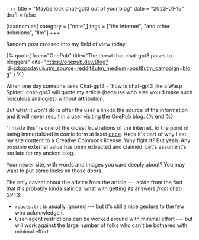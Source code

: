 +++
title = "Maybe lock chat-gpt3 out of your blog"
date = "2023-01-16"
draft = false

[taxonomies]
category = ["note",]
tags = ["the internet", "and other delusions", "llm"]
+++

Random post crossed into my field of view today.

{% quote(
  from="OnePub"
  title="The threat that chat-gpt3 poses to bloggers"
  cite="https://onepub.dev/Blog?id=jxbxpsdavu&utm_source=reddit&utm_medium=post&utm_campaign=blog"
) %}

When one day someone asks Chat-gpt3 - 'how is chat-gpt3 like a Wasp Spider', chat-gpt3 will quote my article (because who else would make such ridiculous analogies) without attribution.

But what it won't do is offer the user a link to the source of the information and it will never result in a user visiting the OnePub blog.
{% end %}

[i-made-this]: https://nedroidcomics.tumblr.com/post/41879001445/the-internet

"I made this" is one of the oldest frustrations of the Internet, to the point of being immortalized in comic form at least [once][i-made-this].
Heck it's part of why I set my site content to a Creative Commons license.
Why fight it?
But yeah.
Any possible external value has been extracted and claimed.
Let's assume it's too late for my ancient blog.

Your newer site, with words and images you care deeply about?
You may want to put some locks on those doors.

The only caveat about the advice from the article --- aside from the fact that
it's probably kinda satirical what with getting its answers *from* chat-GPT3:

* `robots.txt` is usually ignored --- but it's still a nice gesture to the few who acknowledge it
* User-agent restrictions can be worked around with minimal effort --- but will work against the large number of folks who can't be bothered with minimal effort

